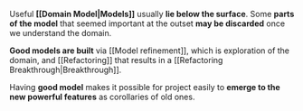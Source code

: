 Useful **[[Domain Model|Models]]** usually **lie below the surface**. Some **parts of the model** that seemed important at the outset **may be discarded** once we understand the domain.

**Good models are built** via [[Model refinement]], which is exploration of the domain, and [[Refactoring]] that results in a [[Refactoring Breakthrough|Breakthrough]].

Having **good model** makes it possible for project easily to **emerge to the new powerful features** as corollaries of old ones.
